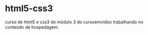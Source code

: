# html5-css3
 curso de html5 e css3 do módulo 3 do cursoemvideo trabalhando no conteúdo de hospedagem.

